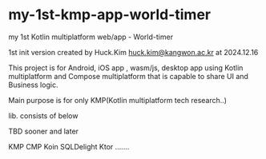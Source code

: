 # my-1st-kmp-app-world-timer
my 1st Kotlin multiplatform web/app - World-timer

1st init version created by Huck.Kim huck.kim@kangwon.ac.kr at 2024.12.16

This project is for Android, iOS app , wasm/js, desktop app using Kotlin multiplatform and Compose multiplatform that is capable to share UI and Business logic.

Main purpose is for only KMP(Kotlin multiplatform tech research..)

lib. consists of below

TBD sooner and later 

KMP
CMP
Koin
SQLDelight
Ktor
.......